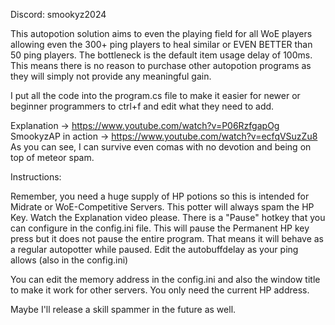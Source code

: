 Discord: smookyz2024

This autopotion solution aims to even the playing field for all WoE players allowing even the 300+ ping players to heal similar or EVEN BETTER than 50 ping players.
The bottleneck is the default item usage delay of 100ms. This means there is no reason to purchase other autopotion programs as they will simply not provide any meaningful gain.

I put all the code into the program.cs file to make it easier for newer or beginner programmers to ctrl+f and edit what they need to add. 

Explanation -> https://www.youtube.com/watch?v=P06RzfgapOg
SmookyzAP in action -> https://www.youtube.com/watch?v=ecfqVSuzZu8
As you can see, I can survive even comas with no devotion and being on top of meteor spam.

Instructions:

Remember, you need a huge supply of HP potions so this is intended for Midrate or WoE-Competitive Servers.
This potter will always spam the HP Key. Watch the Explanation video please.
There is a "Pause" hotkey that you can configure in the config.ini file. This will pause the Permanent HP key press but it does not pause the entire program. That means it will behave as a regular autopotter while paused.
Edit the autobuffdelay as your ping allows (also in the config.ini)

You can edit the memory address in the config.ini and also the window title to make it work for other servers. You only need the current HP address. 

Maybe I'll release a skill spammer in the future as well.
